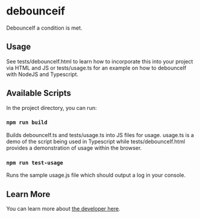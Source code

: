 # debounceif

DebounceIf a condition is met.

## Usage 

See tests/debounceIf.html to learn how to incorporate this into your project via HTML and JS or tests/usage.ts for an example on how to debounceIf with NodeJS and Typescript.

## Available Scripts 

In the project directory, you can run:

### `npm run build`

Builds debounceIf.ts and tests/usage.ts into JS files for usage. usage.ts is a demo of the script being used in Typescript while tests/debounceIf.html provides a demonstration of usage within the browser.

### `npm run test-usage`

Runs the sample usage.js file which should output a log in your console.

## Learn More

You can learn more about [the developer here](https://www.linkedin.com/in/daniel-moxon/).
